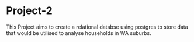 # Project-2
This Project aims to create a relational databse using postgres to store data that would be utilised to analyse households in WA suburbs.
